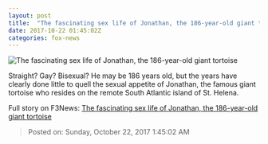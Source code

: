 ```yaml
---
layout: post
title:  "The fascinating sex life of Jonathan, the 186-year-old giant tortoise"
date: 2017-10-22 01:45:02Z
categories: fox-news
---
```


![The fascinating sex life of Jonathan, the 186-year-old giant tortoise](http://a57.foxnews.com/images.foxnews.com/content/fox-news/science/2017/10/21/fascinating-sex-life-jonathan-186-year-old-giant-tortoise/_jcr_content/article-text/article-par-5/inline_spotlight_ima/image.img.jpg/612/344/1508517931227.jpg?ve=1&tl=1)

Straight? Gay? Bisexual? He may be 186 years old, but the years have clearly done little to quell the sexual appetite of Jonathan, the famous giant tortoise who resides on the remote South Atlantic island of St. Helena.


Full story on F3News: [The fascinating sex life of Jonathan, the 186-year-old giant tortoise](http://www.f3nws.com/n/Q2CzBC)

> Posted on: Sunday, October 22, 2017 1:45:02 AM
